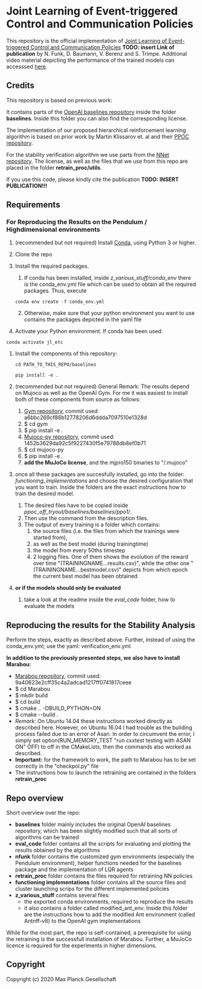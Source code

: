 # Joint Learning of Event-triggered Control and Communication Policies

This repository is the official implementation of [Joint Learning of Event-triggered Control and Communication Policies]() **TODO: insert Link of publication** by N. Funk, D. Baumann, V. Berenz and S. Trimpe. Additional video material depicting the performance of the trained models can accesssed [here](https://sites.google.com/view/learn-event-triggered-control).

## Credits

This repository is based on previous work:

It contains parts of the [OpenAI baselines repository](https://github.com/openai/baselines) inside the folder **baselines**. Inside this folder you can also find the corresponding license.

The implementation of our proposed hierarchical reinforcement learning algorithm is based on prior work by Martin Klissarov et. al and their [PPOC repository](https://github.com/mklissa/PPOC).

For the stability verification algorithm we use parts from the [NNet repository](https://github.com/sisl/NNet). The license, as well as the files that we use from this repo are placed in the folder **retrain_proc/utils**.

If you use this code, please kindly cite the publication **TODO: INSERT PUBLICATION!!!**

## Requirements 

### For Reproducing the Results on the Pendulum / Highdimensional environments

1. (recommended but not required) Install [Conda](https://docs.conda.io/projects/conda/en/latest/user-guide/install/), using Python 3 or higher. 

1. Clone the repo

1. Install the required packages.
   1. If conda has been installed, inside  *z_various_stuff/conda_env* there is the conda_env.yml file which can be used to obtain all the required packages. Thus, execute 
   ```setup 
   conda env create -f conda_env.yml 
   ```
   2. Otherwise, make sure that your python environment you want to use contains the packages depicted in the yaml file

1. Activate your Python environment. If conda has been used:
```setup 
conda activate jl_etc
```
1. Install the components of this repository:
   ```setup 
   cd PATH_TO_THIS_REPO/baselines
   ```
   ```setup 
   pip install -e .
   ```

1. (recommended but not required) General Remark: The results depend on Mujoco as well as the OpenAI Gym. For me it was easiest to install both of these components from source as follows:
   1. [Gym repository](https://github.com/openai/gym), commit used: a6bbc269cf86b12778206d6ddda7097510e1328d
   1. $ cd gym
   1. $ pip install -e .
   1. [Mujoco-py repository](https://github.com/openai/mujoco-py), commit used: 1452b3629da92c5f9227430f5e79788db8ef0b71
   1. $ cd mujoco-py
   1. $ pip install -e .
   1. **add the MuJoCo license**, and the mjpro150 binaries to "/.mujoco"

1. once all these packages are succesfully installed, go into the folder: *functioning_implementations* and choose the desired configuration that you want to train. Inside the folders are the exact instructions how to train the desired model. 
   1. The desired files have to be copied inside *ppoc_off_tryout/baselines/baselines/ppo1/*. 
   1. Then use the command from the description files. 
   1. The output of every training is a folder which contains:
      1. the source files (i.e. the files from which the trainings were started from), 
      1. as well as the best model (during trainingtime) 
      1. the model from every 50ths timestep 
      1. 2 logging files. One of them shows the evolution of the reward over time "(TRAININGNAME...results.csv)", while the other one "(TRAININGNAME...bestmodel.csv)" depicts from which epoch the current best model has been obtained

1. **or if the models should only be evaluated**
   1. take a look at the readme inside the *eval_code* folder, how to evaluate the models


## Reproducing the results for the Stability Analysis

Perform the steps, exactly as described above.
Further, instead of using the conda_env.yml; use the yaml: verification_env.yml

**In addition to the previously presented steps, we also have to install Marabou:**
* [Marabou repository](https://github.com/NeuralNetworkVerification/Marabou), commit used: 9a40623e2cff35c4a2adcad1217ff0741817ceee
* $ cd Marabou
* $ mkdir build
* $ cd build
* $ cmake .. -DBUILD_PYTHON=ON
* $ cmake --build .
* *Remark:* On Ubuntu 14.04 these instructions worked directly as described here. However, on Ubuntu 16.04 I had trouble as the building process failed due to an error of Asan. In order to circumvent the error, I simply set option(RUN_MEMORY_TEST "run cxxtest testing with ASAN ON" OFF) to off in the CMakeLists, then the commands also worked as described.
* **Important:** for the framework to work, the path to Marabou has to be set correctly in the "checkpol.py" file
* The instructions how to launch the retraining are contained in the folders **retrain_proc**


## Repo overview

Short overview over the repo:
* **baselines** folder mainly includes the original OpenAI baselines repository, which has been slightly modified such that all sorts of algorithms can be trained
* **eval_code** folder contains all the scripts for evaluating and plotting the results obtained by the algorithms
* **nfunk** folder contains the customized gym environments (especially the Pendulum environment), helper functions needed for the baselines package and the implementation of LQR agents
* **retrain_proc** folder contains the files required for retraining NN policies
* **functioning implementations** folder contains all the source files and cluster launching scrips for the different implemented policies
* **z_various_stuff** contains several files:
  * the exported conda environments, required to reproduce the results 
  * it also contains a folder called modified_ant_env. Inside this folder are the instructions how to add the modified Ant environment (called Antnff-v8) to the OpenAI gym implementations

While for the most part, the repo is self-contained, a prerequisite for using the retraining is the successfull installation of Marabou. Further, a MuJoCo licence is required for the experiments in higher dimensions.

## Copyright

Copyright (c) 2020 Max Planck Gesellschaft
